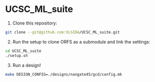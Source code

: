 # UCSC_ML_suite

1. Clone this repository:

```bash
git clone --git@github.com:VLSIDA/UCSC_ML_suite.git
```

2. Run the setup to clone ORFS as a submodule and link the settings:

```bash
cd UCSC_ML_suite
./setup.sh

```

3. Run a design!

```bash
make DESIGN_CONFIG=./designs/nangate45/gcd/config.mk
```
